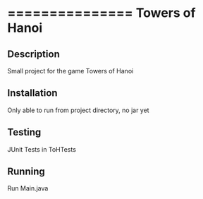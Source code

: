 ===============
Towers of Hanoi
===============

Description
-----------

Small project for the game Towers of Hanoi


Installation
------------

Only able to run from project directory, no jar yet


Testing
-------

JUnit Tests in ToHTests

Running
-------

Run Main.java
